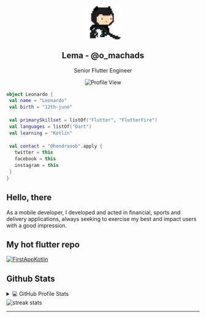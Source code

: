 <p align="center">
 <img width="100px" src="https://github.com/hendrasob/hendrasob/blob/master/assets/github.gif" align="center" alt="Hendrasob's GitHub Readme" />
 <h2 align="center">Lema - @o_machads</h2>
 <p align="center">Senior Flutter Engineer</p>
</p>

<p align="center">
<img alt="Profile View" src="https://gpvc.arturio.dev/leonardomteixeira" />
</p>

```kotlin
object Leonardo {
 val name = "Leonardo"
 val birth = "12th-june"
 
 val primarySkillset = listOf("Flutter", "FlutterFire")
 val languages = listOf("Dart")
 val learning = "Kotlin"

 val contact = "@hendrasob".apply {
   twitter = this
   facebook = this
   instagram = this
 }
}
```
## Hello, there

As a mobile developer, I developed and acted in financial, sports and delivery applications, always seeking to exercise my best and impact users with a good impression.

## My hot flutter repo

[![FirstAppKotlin](https://github-readme-stats.vercel.app/api/pin/?username=leonardomteixeira&repo=flutter_hot_architecture&theme=midnight-purple)](https://github.com/leonardomteixeira/flutter_hot_architecture)

## Github Stats

<details> 
  <summary>💻 GitHub Profile Stats</summary>
  <br/>
    <img alt="Leonardo's Github Stats" src="https://github-readme-stats.vercel.app/api?username=leonardomteixeira&show_icons=true&count_private=true&theme=midnight-purple&hide_border=true" />
  <img alt="Leonardo's Top Languages" src="https://github-readme-stats.vercel.app/api/top-langs/?username=leonardomteixeira&langs_count=10&layout=compact&theme=midnight-purple&hide_border=true" />
  <br/>
  <b>Note:</b> Top languages is only a metric of the languages my public code consists of and doesn't reflect experience or skill level.
</details>

<img alt="streak stats" src="https://github-readme-streak-stats.herokuapp.com/?user=Hendrasob&theme=highcontrast" />

-----


